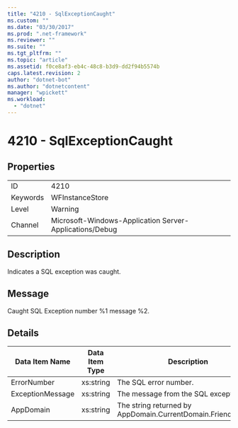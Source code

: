 ```yaml
---
title: "4210 - SqlExceptionCaught"
ms.custom: ""
ms.date: "03/30/2017"
ms.prod: ".net-framework"
ms.reviewer: ""
ms.suite: ""
ms.tgt_pltfrm: ""
ms.topic: "article"
ms.assetid: f0ce8af3-eb4c-48c8-b3d9-dd2f94b5574b
caps.latest.revision: 2
author: "dotnet-bot"
ms.author: "dotnetcontent"
manager: "wpickett"
ms.workload: 
  - "dotnet"
---
```

# 4210 - SqlExceptionCaught
## Properties  
  
|||  
|-|-|  
|ID|4210|  
|Keywords|WFInstanceStore|  
|Level|Warning|  
|Channel|Microsoft-Windows-Application Server-Applications/Debug|  
  
## Description  
 Indicates a SQL exception was caught.  
  
## Message  
 Caught SQL Exception number %1 message %2.  
  
## Details  
  
|Data Item Name|Data Item Type|Description|  
|--------------------|--------------------|-----------------|  
|ErrorNumber|xs:string|The SQL error number.|  
|ExceptionMessage|xs:string|The message from the SQL exception.|  
|AppDomain|xs:string|The string returned by AppDomain.CurrentDomain.FriendlyName.|
